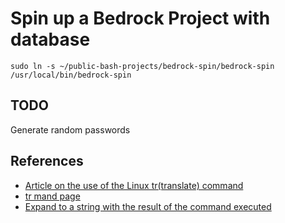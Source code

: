 Spin up a Bedrock Project with database
=======================================
~~~
sudo ln -s ~/public-bash-projects/bedrock-spin/bedrock-spin /usr/local/bin/bedrock-spin
~~~

## TODO

Generate random passwords


## References
- [Article on the use of the Linux tr(translate) command](http://www.thegeekstuff.com/2012/12/linux-tr-command/)
- [tr mand page](http://ss64.com/bash/tr.html)
- [Expand to a string with the result of the command executed](http://stackoverflow.com/a/25215059/3590673)

